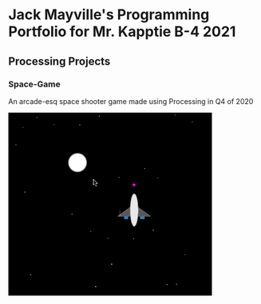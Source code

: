 # Jack Mayville's Programming Portfolio for Mr. Kapptie B-4 2021

## Processing Projects

### Space-Game

An arcade-esq space shooter game made using Processing in Q4 of 2020

![Space-Game](https://github.com/JackSuperior/ProgrammingPortfolio/blob/gh-pages/image/space.PNG?raw=true)
